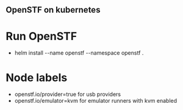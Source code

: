 ## OpenSTF on kubernetes

# Run OpenSTF
- helm install --name openstf --namespace openstf .

# Node labels
- openstf.io/provider=true for usb providers
- openstf.io/emulator=kvm for emulator runners with kvm enabled
